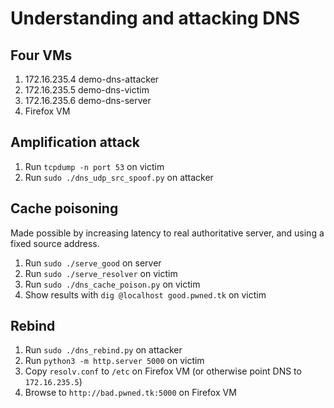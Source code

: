 # Understanding and attacking DNS

## Four VMs
1. 172.16.235.4 demo-dns-attacker
2. 172.16.235.5 demo-dns-victim
3. 172.16.235.6 demo-dns-server
4. Firefox VM

## Amplification attack
1. Run `tcpdump -n port 53` on victim
2. Run `sudo ./dns_udp_src_spoof.py` on attacker

## Cache poisoning
Made possible by increasing latency to real authoritative server, and using a fixed source address.
1. Run `sudo ./serve_good` on server
2. Run `sudo ./serve_resolver` on victim
3. Run `sudo ./dns_cache_poison.py` on victim
4. Show results with `dig @localhost good.pwned.tk` on victim

## Rebind
1. Run `sudo ./dns_rebind.py` on attacker
2. Run `python3 -m http.server 5000` on victim
3. Copy `resolv.conf` to `/etc` on Firefox VM (or otherwise point DNS to `172.16.235.5`)
4. Browse to `http://bad.pwned.tk:5000` on Firefox VM
